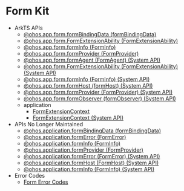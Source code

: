 # Form Kit<!--form-kit-->

- ArkTS APIs<!--form-arkts-->
  - [@ohos.app.form.formBindingData (formBindingData)](js-apis-app-form-formBindingData.md)
  - [@ohos.app.form.FormExtensionAbility (FormExtensionAbility)](js-apis-app-form-formExtensionAbility.md)
  - [@ohos.app.form.formInfo (FormInfo)](js-apis-app-form-formInfo.md)
  - [@ohos.app.form.formProvider (FormProvider)](js-apis-app-form-formProvider.md)
  <!--Del-->
  - [@ohos.app.form.formAgent (FormAgent) (System API)](js-apis-app-form-formAgent-sys.md)
  - [@ohos.app.form.FormExtensionAbility (FormExtensionAbility) (System API)](js-apis-app-form-formExtensionAbility-sys.md)
  - [@ohos.app.form.formInfo (FormInfo) (System API)](js-apis-app-form-formInfo-sys.md)
  - [@ohos.app.form.formHost (formHost) (System API)](js-apis-app-form-formHost-sys.md)
  - [@ohos.app.form.formProvider (FormProvider) (System API)](js-apis-app-form-formProvider-sys.md)
  - [@ohos.app.form.formObserver (formObserver) (System API)](js-apis-app-form-formObserver-sys.md)
  <!--DelEnd-->
  - application<!--form-arkts-application-->
    - [FormExtensionContext](js-apis-inner-application-formExtensionContext.md)
    <!--Del-->
    - [FormExtensionContext (System API)](js-apis-inner-application-formExtensionContext-sys.md)
   <!--DelEnd-->
- APIs No Longer Maintained<!--form-arkts-dep-->
  - [@ohos.application.formBindingData (formBindingData)](js-apis-application-formBindingData.md)
  - [@ohos.application.formError (FormError)](js-apis-application-formError.md)
  - [@ohos.application.formInfo (FormInfo)](js-apis-application-formInfo.md)
  - [@ohos.application.formProvider (FormProvider)](js-apis-application-formProvider.md)
  <!--Del-->
  - [@ohos.application.formError (FormError) (System API)](js-apis-application-formError-sys.md)
  - [@ohos.application.formHost (FormHost) (System API)](js-apis-application-formHost-sys.md)
  - [@ohos.application.formInfo (FormInfo) (System API)](js-apis-application-formInfo-sys.md)
  <!--DelEnd-->
- Error Codes<!--form-arkts-errcode-->
  - [Form Error Codes](errorcode-form.md)
